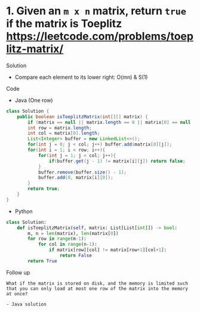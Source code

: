 # 1. Given an `m x n` matrix, return `true` if the matrix is Toeplitz https://leetcode.com/problems/toeplitz-matrix/

Solution

- Compare each element to its lower right: O(mn) & S(1)

Code

- Java (One row)

```java
class Solution {
    public boolean isToeplitzMatrix(int[][] matrix) {
        if (matrix == null || matrix.length == 0 || matrix[0] == null || matrix[0].length == 0) return true;
        int row = matrix.length;
        int col = matrix[0].length;
        List<Integer> buffer = new LinkedList<>();
        for(int j = 0; j < col; j++) buffer.add(matrix[0][j]);
        for(int i = 1; i < row; i++){
            for(int j = 1; j < col; j++){
                if(buffer.get(j - 1) != matrix[i][j]) return false;
            }
            buffer.remove(buffer.size() - 1);
            buffer.add(0, matrix[i][0]);
        }
        return true;
    }
}
```

- Python

```python
class Solution:
    def isToeplitzMatrix(self, matrix: List[List[int]]) -> bool:
        m, n = len(matrix), len(matrix[0])
        for row in range(m-1):
            for col in range(n-1):
                if matrix[row][col] != matrix[row+1][col+1]:
                    return False
        return True
```

Follow up

    What if the matrix is stored on disk, and the memory is limited such that you can only load at most one row of the matrix into the memory at once?

    - Java solution